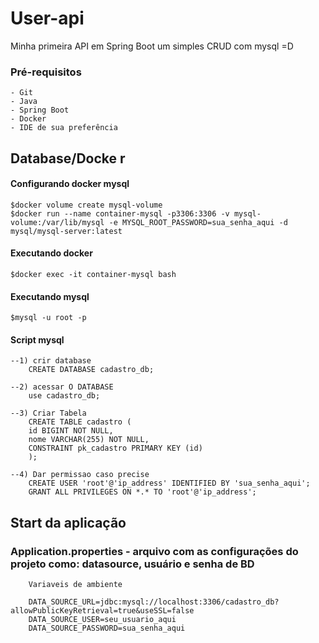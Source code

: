 # User-api
Minha primeira API em Spring Boot um simples CRUD com mysql =D

### Pré-requisitos

    - Git
    - Java
    - Spring Boot
    - Docker
    - IDE de sua preferência 

## Database/Docke   r

#### Configurando docker mysql

    $docker volume create mysql-volume
    $docker run --name container-mysql -p3306:3306 -v mysql-volume:/var/lib/mysql -e MYSQL_ROOT_PASSWORD=sua_senha_aqui -d mysql/mysql-server:latest

#### Executando docker
    $docker exec -it container-mysql bash

#### Executando mysql
    $mysql -u root -p

#### Script mysql

    --1) crir database 
        CREATE DATABASE cadastro_db;

    --2) acessar O DATABASE
        use cadastro_db;

    --3) Criar Tabela
        CREATE TABLE cadastro (
        id BIGINT NOT NULL,
        nome VARCHAR(255) NOT NULL,
        CONSTRAINT pk_cadastro PRIMARY KEY (id)
        );

    --4) Dar permissao caso precise
        CREATE USER 'root'@'ip_address' IDENTIFIED BY 'sua_senha_aqui';
        GRANT ALL PRIVILEGES ON *.* TO 'root'@'ip_address';

## Start da aplicação
### Application.properties - arquivo com as configurações do projeto como: datasource, usuário e senha de BD
        Variaveis de ambiente 

        DATA_SOURCE_URL=jdbc:mysql://localhost:3306/cadastro_db?allowPublicKeyRetrieval=true&useSSL=false
        DATA_SOURCE_USER=seu_usuario_aqui
        DATA_SOURCE_PASSWORD=sua_senha_aqui
